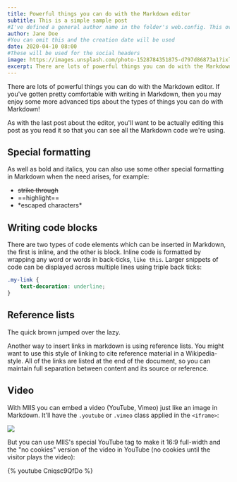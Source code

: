 ```yaml
---
title: Powerful things you can do with the Markdown editor
subtitle: This is a simple sample post
#I've defined a general author name in the folder's web.config. This overwrites it:
author: Jane Doe
#You can omit this and the creation date will be used
date: 2020-04-10 08:00
#These will be used for the social headers
image: https://images.unsplash.com/photo-1528784351875-d797d86873a1?ixlib=rb-1.2.1&auto=format&fit=crop&w=750&q=80
excerpt: There are lots of powerful things you can do with the Markdown editor. If you've gotten pretty comfortable with writing in Markdown, then you may enjoy some more advanced tips about the types of things you can do with Markdown!
---
```


There are lots of powerful things you can do with the Markdown editor. If you've gotten pretty comfortable with writing in Markdown, then you may enjoy some more advanced tips about the types of things you can do with Markdown!

As with the last post about the editor, you'll want to be actually editing this post as you read it so that you can see all the Markdown code we're using.

## Special formatting

As well as bold and italics, you can also use some other special formatting in Markdown when the need arises, for example:

+ ~~strike through~~
+ ==highlight==
+ \*escaped characters\*

## Writing code blocks

There are two types of code elements which can be inserted in Markdown, the first is inline, and the other is block. Inline code is formatted by wrapping any word or words in back-ticks, `like this`. Larger snippets of code can be displayed across multiple lines using triple back ticks:

```css
.my-link {
    text-decoration: underline;
}
```

## Reference lists

The quick brown jumped over the lazy.

Another way to insert links in markdown is using reference lists. You might want to use this style of linking to cite reference material in a Wikipedia-style. All of the links are listed at the end of the document, so you can maintain full separation between content and its source or reference.

## Video

With MIIS you can embed a video (YouTube, Vimeo) just like an image in Markdown. It'll have the `.youtube` or `.vimeo` class applied in the `<iframe>`:

![](https://vimeo.com/400522741)

But you can use MIIS's special YouTube tag to make it 16:9 full-width and the "no cookies" version of the video in YouTube (no cookies until the visitor plays the video):

{% youtube Cniqsc9QfDo %}
